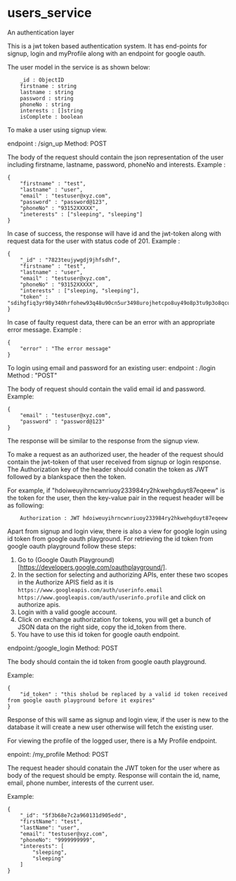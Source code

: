 # users_service
An authentication layer

This is a jwt token based authentication system. It has end-points for signup, login and myProfile along with an endpoint for google oauth.

The user model in the service is as shown below:
``` 
    _id : ObjectID
    firstname : string
    lastname : string
    password : string
    phoneNo : string
    interests : []string
    isComplete : boolean
```
To make a user using signup view.

endpoint : /sign_up     Method: POST

The body of the request should contain the json representation of the user including firstname, lastname, password, phoneNo and interests.
Example :

```
{
    "firstname" : "test",
    "lastname" : "user",
    "email" : "testuser@xyz.com",
    "password" : "password@123",
    "phoneNo" : "93152XXXXX",
    "ineterests" : ["sleeping", "sleeping"]
}
```

In case of success, the response will have id and the jwt-token along with request data for the user with status code of 201.
Example :

```
{
    "_id" : "7823teujywgdj9jhfsdhf",
    "firstname" : "test",
    "lastname" : "user",
    "email" : "testuser@xyz.com",
    "phoneNo" : "93152XXXXX",
    "interests" : ["sleeping, "sleeping"],
    "token" : "sdihgfiq3yr98y340hrfohew93q48u90cn5ur3498urojhetcpo8uy49o8p3tu9p3o8qcu409[u.lkqjhweifuy34cni4uu5"
}
```

In case of faulty request data, there can be an error with an appropriate error message.
Example :
```
{
    "error" : "The error message"
}
```

To login using email and password for an existing user:
endpoint : /login     Method : "POST"

The body of request should contain the valid email id and password.
Example:
```
{
    "email" : "testuser@xyz.com",
    "password" : "password@123"
}
```

The response will be similar to the response from the signup view.

To make a request as an authorized user, the header of the request should contain the jwt-token of that user received from signup or login response.
The Authorization key of the header should conatin the token as JWT followed by a blankspace then the token.

For example, if "hdoiweuyihrncwnriuoy233984ry2hkwehgduyt87eqeew" is the token for the user, then the key-value pair in the request header will be as following:

```
    Authorization : JWT hdoiweuyihrncwnriuoy233984ry2hkwehgduyt87eqeew
```
Apart from signup and login view, there is also a view for google login using id token from google oauth playground.
For retrieving the id token from google oauth playground follow these steps:
1. Go to (Google Oauth Playground)[https://developers.google.com/oauthplayground/].
2. In the section for selecting and authorizing APIs, enter these two scopes in the Authorize APIS field as it is ```https://www.googleapis.com/auth/userinfo.email https://www.googleapis.com/auth/userinfo.profile``` and click on authorize apis.
3. Login with a valid google account.
4. Click on exchange authorization for tokens, you will get a bunch of JSON data on the right side, copy the id_token from there.
5. You have to use this id token for google oauth endpoint.

endpoint:/google_login                  Method: POST

The body should contain the id token from google oauth playground.

Example: 
```
{
    "id_token" : "this sholud be replaced by a valid id token received from google oauth playground before it expires"
}
```
Response of this will same as signup and login view, if the user is new to the database it will create a new user otherwise will fetch the existing user.

For viewing the profile of the logged user, there is a My Profile endpoint.

enpoint: /my_profile        Method: POST

The request header should conatain the JWT token for the user where as body of the request should be empty.
Response will contain the id, name, email, phone number, interests of the current user.

Example: 
```
{
    "_id": "5f3b68e7c2a960131d905edd",
    "firstName": "test",
    "lastName": "user",
    "email": "testuser@xyz.com",
    "phoneNo": "9999999999",
    "interests": [
        "sleeping",
        "sleeping"
    ]
}
```
